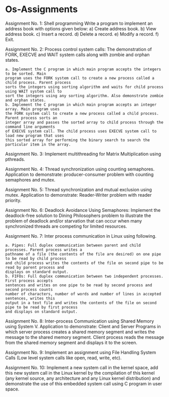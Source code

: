 # Os-Assignments

Assignment No. 1: Shell programming
Write a program to implement an address book with options given below:
a) Create address book. b) View address book. c) Insert a record. d) Delete a record.
e) Modify a record. f) Exit.

Assignment No. 2: Process control system calls: The demonstration of FORK, EXECVE and WAIT system calls
along with zombie and orphan states.

	a. Implement the C program in which main program accepts the integers to be sorted. Main
	program uses the FORK system call to create a new process called a child process. Parent process
	sorts the integers using sorting algorithm and waits for child process using WAIT system call to
	sort the integers using any sorting algorithm. Also demonstrate zombie and orphan states.
	b. Implement the C program in which main program accepts an integer array. Main program uses
	the FORK system call to create a new process called a child process. Parent process sorts an
	integer array and passes the sorted array to child process through the command line arguments
	of EXECVE system call. The child process uses EXECVE system call to load new program that uses
	this sorted array for performing the binary search to search the particular item in the array.

Assignment No. 3: Implement multithreading for Matrix Multiplication using pthreads.

Assignment No. 4: Thread synchronization using counting semaphores. Application to demonstrate:
producer-consumer problem with counting semaphores and mutex.

Assignment No. 5: Thread synchronization and mutual exclusion using mutex. Application to demonstrate:
Reader-Writer problem with reader priority.

Assignment No. 6: Deadlock Avoidance Using Semaphores: Implement the deadlock-free solution to Dining
Philosophers problem to illustrate the problem of deadlock and/or starvation that can occur when many
synchronized threads are competing for limited resources.

Assignment No. 7: Inter process communication in Linux using following.

	a. Pipes: Full duplex communication between parent and child processes. Parent process writes a
	pathname of a file (the contents of the file are desired) on one pipe to be read by child process
	and child process writes the contents of the file on second pipe to be read by parent process and
	displays on standard output.
	b. FIFOs: Full duplex communication between two independent processes. First process accepts
	sentences and writes on one pipe to be read by second process and second process counts
	number of characters, number of words and number of lines in accepted sentences, writes this
	output in a text file and writes the contents of the file on second pipe to be read by first process 
	and displays on standard output.

Assignment No. 8: Inter-process Communication using Shared Memory using System V. Application to
demonstrate: Client and Server Programs in which server process creates a shared memory segment and
writes the message to the shared memory segment. Client process reads the message from the shared
memory segment and displays it to the screen.

Assignment No. 9: Implement an assignment using File Handling System Calls (Low level system calls like
open, read, write, etc).

Assignment No. 10: Implement a new system call in the kernel space, add this new system call in the Linux
kernel by the compilation of this kernel (any kernel source, any architecture and any Linux kernel
distribution) and demonstrate the use of this embedded system call using C program in user space. 
